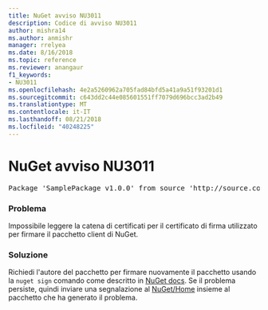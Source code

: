 ```yaml
---
title: NuGet avviso NU3011
description: Codice di avviso NU3011
author: mishra14
ms.author: anmishr
manager: rrelyea
ms.date: 8/16/2018
ms.topic: reference
ms.reviewer: anangaur
f1_keywords:
- NU3011
ms.openlocfilehash: 4e2a5260962a705fad84bfd5a41a9a51f93201d1
ms.sourcegitcommit: c643dd2c44e085601551ff7079d696bcc3ad2b49
ms.translationtype: MT
ms.contentlocale: it-IT
ms.lasthandoff: 08/21/2018
ms.locfileid: "40248225"
---
```

# <a name="nuget-warning-nu3011"></a>NuGet avviso NU3011

<pre>Package 'SamplePackage v1.0.0' from source 'http://source.com/index.json': The primary signature is invalid.</pre>

### <a name="issue"></a>Problema

Impossibile leggere la catena di certificati per il certificato di firma utilizzato per firmare il pacchetto client di NuGet.


### <a name="solution"></a>Soluzione

Richiedi l'autore del pacchetto per firmare nuovamente il pacchetto usando la `nuget sign` comando come descritto in [NuGet docs](https://docs.microsoft.com/en-us/nuget/create-packages/sign-a-package). Se il problema persiste, quindi inviare una segnalazione al [NuGet/Home](https://github.com/NuGet/Home/issues) insieme al pacchetto che ha generato il problema.


